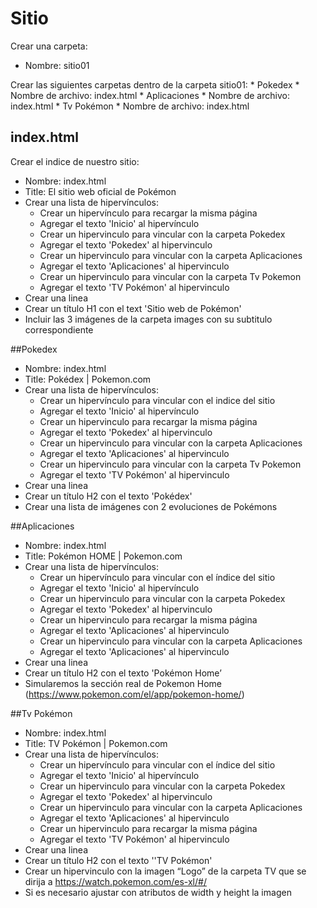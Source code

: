 # Sitio

Crear una carpeta:
* Nombre: sitio01

Crear las siguientes carpetas dentro de la carpeta sitio01:
	* Pokedex
	  * Nombre de archivo: index.html
	* Aplicaciones
	  * Nombre de archivo: index.html
	* Tv Pokémon
	  * Nombre de archivo: index.html

## index.html
Crear el indice de nuestro sitio:
* Nombre: index.html
* Title: El sitio web oficial de Pokémon
* Crear una lista de hipervínculos: 
   * Crear un hipervínculo para recargar la misma página
   * Agregar el texto 'Inicio' al hipervínculo
   * Crear un hipervinculo para vincular con la carpeta Pokedex
   * Agregar el texto 'Pokedex' al hipervinculo
   * Crear un hipervinculo para vincular con la carpeta Aplicaciones
   * Agregar el texto 'Aplicaciones' al hipervinculo
   * Crear un hipervinculo para vincular con la carpeta Tv Pokemon
   * Agregar el texto 'TV Pokémon' al hipervinculo
* Crear una linea
* Crear un título H1 con el text 'Sitio web de Pokémon'	
* Incluir las 3 imágenes de la carpeta images con su subtitulo correspondiente

##Pokedex
* Nombre: index.html
* Title: Pokédex | Pokemon.com
* Crear una lista de hipervínculos: 
   * Crear un hipervínculo para vincular con el indice del sitio
   * Agregar el texto 'Inicio' al hipervínculo
   * Crear un hipervinculo para recargar la misma página
   * Agregar el texto 'Pokedex' al hipervinculo
   * Crear un hipervinculo para vincular con la carpeta Aplicaciones
   * Agregar el texto 'Aplicaciones' al hipervinculo
   * Crear un hipervinculo para vincular con la carpeta Tv Pokemon
   * Agregar el texto 'TV Pokémon' al hipervinculo
* Crear una linea
* Crear un título H2 con el texto 'Pokédex'
* Crear una lista de imágenes con 2 evoluciones de Pokémons

##Aplicaciones	
* Nombre: index.html
* Title: Pokémon HOME | Pokemon.com
* Crear una lista de hipervínculos: 
   * Crear un hipervínculo para vincular con el índice del sitio
   * Agregar el texto 'Inicio' al hipervínculo
   * Crear un hipervinculo para vincular con la carpeta Pokedex
   * Agregar el texto 'Pokedex' al hipervinculo
   * Crear un hipervinculo para recargar la misma página
   * Agregar el texto 'Aplicaciones' al hipervinculo
   * Crear un hipervinculo para vincular con la carpeta Aplicaciones
   * Agregar el texto 'Aplicaciones' al hipervinculo
* Crear una linea
* Crear un título H2 con el texto 'Pokémon Home’	
* Simularemos la sección real de Pokemon Home (https://www.pokemon.com/el/app/pokemon-home/)

##Tv Pokémon
* Nombre: index.html
* Title: TV Pokémon | Pokemon.com
* Crear una lista de hipervínculos: 
   * Crear un hipervínculo para vincular con el índice del sitio
   * Agregar el texto 'Inicio' al hipervínculo
   * Crear un hipervinculo para vincular con la carpeta Pokedex
   * Agregar el texto 'Pokedex' al hipervinculo
  * Crear un hipervinculo para vincular con la carpeta Aplicaciones
   * Agregar el texto 'Aplicaciones' al hipervinculo
   * Crear un hipervinculo para recargar la misma página
   * Agregar el texto 'TV Pokémon' al hipervinculo
* Crear una linea
* Crear un título H2 con el texto ''TV Pokémon'	
* Crear un hipervinculo con la imagen “Logo” de la carpeta TV que se dirija a https://watch.pokemon.com/es-xl/#/
* Si es necesario ajustar con atributos de width y height la imagen

